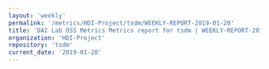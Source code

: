 ```yaml
---
layout: 'weekly'
permalink: '/metrics/HDI-Project/tsdm/WEEKLY-REPORT-2019-01-20'
title: 'DAI Lab OSS Metrics Metrics report for tsdm | WEEKLY-REPORT-2019-01-20'
organization: 'HDI-Project'
repository: 'tsdm'
current_date: '2019-01-20'
---
```


